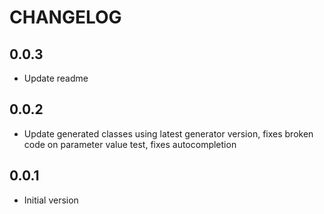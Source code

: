# CHANGELOG

## 0.0.3
- Update readme

## 0.0.2
- Update generated classes using latest generator version, fixes broken code on parameter value test, fixes autocompletion

## 0.0.1
- Initial version
